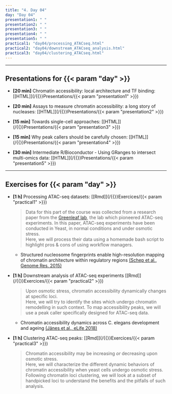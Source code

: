 ```yaml
---
title: "4. Day 04"
day: "Day 04"
presentation1: " "
presentation2: " "
presentation3: " "
presentation4: " "
presentation5: " "
practical1: "day04/processing_ATACseq.html"
practical2: "day04/downstream_ATACseq_analysis.html"
practical3: "day04/clustering_ATACseq.html"
---
```


---

## Presentations for {{< param "day" >}}

- **\[20 min\]** Chromatin accessibility: local architecture and TF binding: 
[[HTML]](/{{<myPackageUrl>}}Presentations/{{< param "presentation1" >}})

- **\[20 min\]** Assays to measure chromatin accessibility: a long story of nucleases: 
[[HTML]](/{{<myPackageUrl>}}Presentations/{{< param "presentation2" >}})

- **\[15 min\]** Towards single-cell approaches: 
[[HTML]](/{{<myPackageUrl>}}Presentations/{{< param "presentation3" >}})

- **\[15 min\]** Why peak callers should be carefully chosen: 
[[HTML]](/{{<myPackageUrl>}}Presentations/{{< param "presentation4" >}})

- **\[30 min\]** Intermediate R/Bioconductor - Using GRanges to intersect multi-omics data:
[[HTML]](/{{<myPackageUrl>}}Presentations/{{< param "presentation5" >}})

---

## Exercises for {{< param "day" >}}

-  **\[1 h\]** Processing ATAC-seq datasets:
    [[Rmd]](/{{<myPackageUrl>}}Exercices/{{< param "practical1" >}})

    > Data for this part of the course was collected from a research paper from the [Greenleaf lab](https://greenleaf.stanford.edu/), the lab which pioneered ATAC-seq experiments. In this paper, ATAC-seq experiments have been conducted in Yeast, in normal conditions and under osmotic stress.  
    Here, we will process their data using a homemade bash script to highlight pros & cons of using workflow managers.  

    * Structured nucleosome fingerprints enable high-resolution mapping of chromatin architecture within regulatory regions [(Schep et al., Genome Res. 2015)](https://genome.cshlp.org/content/25/11/1757.short)

-  **\[1 h\]** Downstream analysis of ATAC-seq experiments
    [[Rmd]](/{{<myPackageUrl>}}Exercices/{{< param "practical2" >}})

    > Upon osmotic stress, chromatin accessibility dynamically changes at specific loci.  
    Here, we will try to identify the sites which undergo chromatin 
    remodelling in such context. To map accessibility peaks, we will 
    use a peak caller specifically designed for ATAC-seq data. 

    * Chromatin accessibility dynamics across C. elegans development and ageing [(Jänes et al., eLife 2018)](https://elifesciences.org/articles/37344)

-  **\[1 h\]** Clustering ATAC-seq peaks:
    [[Rmd]](/{{<myPackageUrl>}}Exercices/{{< param "practical3" >}})

    > Chromatin accessibility may be increasing *or* decreasing upon osmotic stress.  
    Here, we will characterize the different dynamic behaviors of chromatin accessibility 
    when yeast cells undergo osmotic stress.  
    Following chromatin loci clustering, we will look at a subset of handpicked loci to understand the 
    benefits and the pitfalls of such analysis. 